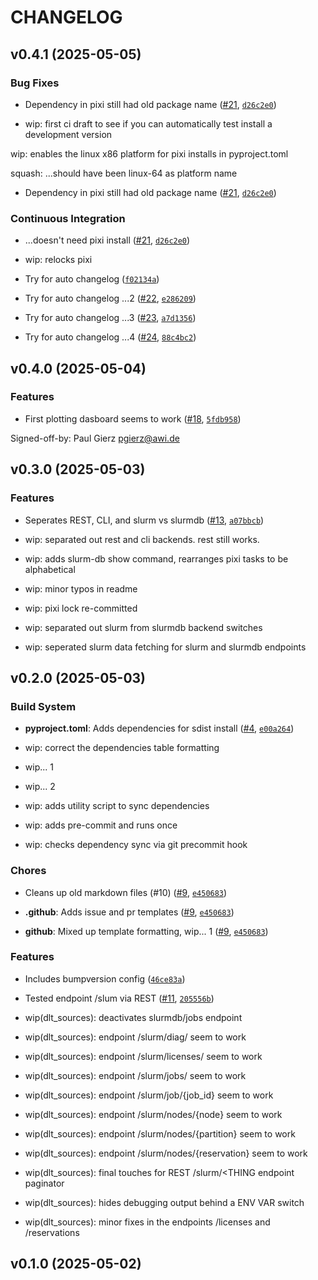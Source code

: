 # CHANGELOG


## v0.4.1 (2025-05-05)

### Bug Fixes

- Dependency in pixi still had old package name
  ([#21](https://github.com/pgierz/slurm-monitor/pull/21),
  [`d26c2e0`](https://github.com/pgierz/slurm-monitor/commit/d26c2e00ff1968a5bfea2fdf8b7e4725afec22ce))

* wip: first ci draft to see if you can automatically test install a development version

wip: enables the linux x86 platform for pixi installs in pyproject.toml

squash: ...should have been linux-64 as platform name

- Dependency in pixi still had old package name
  ([#21](https://github.com/pgierz/slurm-monitor/pull/21),
  [`d26c2e0`](https://github.com/pgierz/slurm-monitor/commit/d26c2e00ff1968a5bfea2fdf8b7e4725afec22ce))

### Continuous Integration

- ...doesn't need pixi install ([#21](https://github.com/pgierz/slurm-monitor/pull/21),
  [`d26c2e0`](https://github.com/pgierz/slurm-monitor/commit/d26c2e00ff1968a5bfea2fdf8b7e4725afec22ce))

* wip: relocks pixi

- Try for auto changelog
  ([`f02134a`](https://github.com/pgierz/slurm-monitor/commit/f02134ab32074049e4d98598ffe9b581c69d4424))

- Try for auto changelog ...2 ([#22](https://github.com/pgierz/slurm-monitor/pull/22),
  [`e286209`](https://github.com/pgierz/slurm-monitor/commit/e286209dd060bfffaeaf61152c3efb5f6745573d))

- Try for auto changelog ...3 ([#23](https://github.com/pgierz/slurm-monitor/pull/23),
  [`a7d1356`](https://github.com/pgierz/slurm-monitor/commit/a7d13560f12827fc447d44f65efb2d56d741052c))

- Try for auto changelog ...4 ([#24](https://github.com/pgierz/slurm-monitor/pull/24),
  [`88c4bc2`](https://github.com/pgierz/slurm-monitor/commit/88c4bc264cccad1290d44e15fca97f6a0b527f58))


## v0.4.0 (2025-05-04)

### Features

- First plotting dasboard seems to work ([#18](https://github.com/pgierz/slurm-monitor/pull/18),
  [`5fdb958`](https://github.com/pgierz/slurm-monitor/commit/5fdb958ef03ff77be0bff746e5a8d5bdd3947eac))

Signed-off-by: Paul Gierz <pgierz@awi.de>


## v0.3.0 (2025-05-03)

### Features

- Seperates REST, CLI, and slurm vs slurmdb ([#13](https://github.com/pgierz/slurm-monitor/pull/13),
  [`a07bbcb`](https://github.com/pgierz/slurm-monitor/commit/a07bbcb8e98f9118832e62bc88da45f9d8444a3e))

* wip: separated out rest and cli backends. rest still works.

* wip: adds slurm-db show command, rearranges pixi tasks to be alphabetical

* wip: minor typos in readme

* wip: pixi lock re-committed

* wip: separated out slurm from slurmdb backend switches

* wip: seperated slurm data fetching for slurm and slurmdb endpoints


## v0.2.0 (2025-05-03)

### Build System

- **pyproject.toml**: Adds dependencies for sdist install
  ([#4](https://github.com/pgierz/slurm-monitor/pull/4),
  [`e00a264`](https://github.com/pgierz/slurm-monitor/commit/e00a264b24e714d5677a2893f3813fe31dee0b24))

* wip: correct the dependencies table formatting

* wip... 1

* wip... 2

* wip: adds utility script to sync dependencies

* wip: adds pre-commit and runs once

* wip: checks dependency sync via git precommit hook

### Chores

- Cleans up old markdown files (#10) ([#9](https://github.com/pgierz/slurm-monitor/pull/9),
  [`e450683`](https://github.com/pgierz/slurm-monitor/commit/e450683179150cce44735a18ad875496e952f153))

- **.github**: Adds issue and pr templates ([#9](https://github.com/pgierz/slurm-monitor/pull/9),
  [`e450683`](https://github.com/pgierz/slurm-monitor/commit/e450683179150cce44735a18ad875496e952f153))

- **github**: Mixed up template formatting, wip... 1
  ([#9](https://github.com/pgierz/slurm-monitor/pull/9),
  [`e450683`](https://github.com/pgierz/slurm-monitor/commit/e450683179150cce44735a18ad875496e952f153))

### Features

- Includes bumpversion config
  ([`46ce83a`](https://github.com/pgierz/slurm-monitor/commit/46ce83a9399b413d091e725eb1c2f90b32e93b7b))

- Tested endpoint /slum via REST ([#11](https://github.com/pgierz/slurm-monitor/pull/11),
  [`205556b`](https://github.com/pgierz/slurm-monitor/commit/205556b3e6704c66120dcbb6e24072d635001699))

* wip(dlt_sources): deactivates slurmdb/jobs endpoint

* wip(dlt_sources): endpoint /slurm/diag/ seem to work

* wip(dlt_sources): endpoint /slurm/licenses/ seem to work

* wip(dlt_sources): endpoint /slurm/jobs/ seem to work

* wip(dlt_sources): endpoint /slurm/job/{job_id} seem to work

* wip(dlt_sources): endpoint /slurm/nodes/{node} seem to work

* wip(dlt_sources): endpoint /slurm/nodes/{partition} seem to work

* wip(dlt_sources): endpoint /slurm/nodes/{reservation} seem to work

* wip(dlt_sources): final touches for REST /slurm/<THING endpoint paginator

* wip(dlt_sources): hides debugging output behind a ENV VAR switch

* wip(dlt_sources): minor fixes in the endpoints /licenses and /reservations


## v0.1.0 (2025-05-02)

